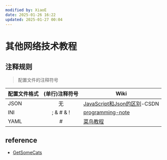 ```yaml
---
modified by: XiaoE
date: 2025-01-26 16:22
updated: 2025-01-27 00:04
---
```

# 其他网络技术教程

## 注释规则
> 配置文件的注释符号

| 配置文件格式 | (单行)注释符号  | Wiki                                                                                         |
| ------ | :-------: | -------------------------------------------------------------------------------------------- |
| JSON   |     无     | [JavaScript和Json的区别](https://blog.csdn.net/qq_44273429/article/details/117409345)-CSDN       |
| INI    | ; & # & ! | [programming-note](https://programming-note-sylarliu.readthedocs.io/zh-cn/latest/index.html) |
| YAML   |     #     | [菜鸟教程](https://www.runoob.com/w3cnote/yaml-intro.html)                                       |

## reference
- [GetSomeCats](https://github.com/getsomecat/GetSomeCats)